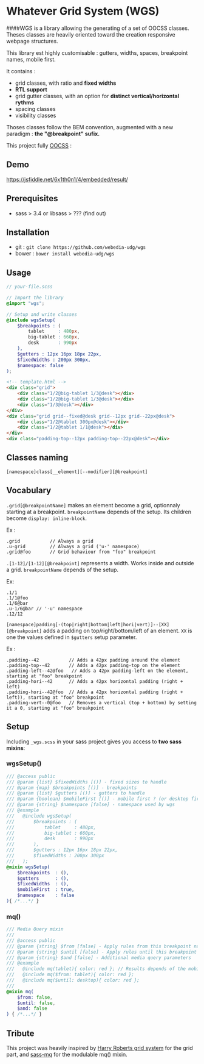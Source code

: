 Whatever Grid System (WGS)
===

####WGS is a library allowing the generating of a set of OOCSS classes. Theses classes are heavily oriented toward the creation responsive webpage structures.

This library est highly customisable : gutters, widths, spaces, breakpoint names, mobile first.

It contains :

* grid classes, with ratio and **fixed widths**
* **RTL support**
* grid gutter classes, with an option for **distinct vertical/horizontal rythms**
* spacing classes
* visibility classes

Thoses classes follow the BEM convention, augmented with a new paradigm : **the "@breakpoint" sufix.**

This project fully [OOCSS](https://github.com/stubbornella/oocss/wiki) :

## Demo

https://jsfiddle.net/6x1th0n1/4/embedded/result/

## Prerequisites

* sass > 3.4 or libsass > ??? (find out)


## Installation

* git : ``git clone https://github.com/webedia-udg/wgs``
* bower : ``bower install webedia-udg/wgs``

## Usage

```scss
// your-file.scss

// Import the library
@import "wgs";

// Setup and write classes
@include wgsSetup(
    $breakpoints : (
        tablet     : 480px,
        big-tablet : 660px,
        desk       : 990px
    ),
    $gutters : 12px 16px 18px 22px,
    $fixedWidths : 200px 300px,
    $namespace: false
);
```

```html
<!-- template.html -->
<div class="grid">
    <div class="1/2@big-tablet 1/3@desk"></div>
    <div class="1/2@big-tablet 1/3@desk"></div>
    <div class="1/3@desk"></div>
</div>
<div class="grid grid--fixed@desk grid--12px grid--22px@desk">
    <div class="1/2@tablet 300px@desk"></div>
    <div class="1/2@tablet 1/1@desk"></div>
</div>
<div class="padding-top--12px padding-top--22px@desk"></div>
```

## Classes naming


``[namespace]class[__element][--modifier][@breakpoint]``

## Vocabulary

`.grid[@breakpointName]` makes an element become a grid, optionnaly starting at a breakpoint. `breakpointName` depends of the setup. Its children become `display: inline-block`.

Ex : 
```
.grid           // Always a grid
.u-grid         // Always a grid ('u-' namespace)
.grid@foo       // Grid behaviour from "foo" breakpoint
```

`.[1-12]/[1-12][@breakpoint]` represents a width. Works inside and outside a grid. `breakpointName` depends of the setup.

Ex:

```
.1/1
.1/1@foo
.1/6@bar
.u-1/6@bar // '-u' namespace
.12/12
```

`[namespace]padding[-(top|right|bottom|left|hori|vert)]--[XX][@breakpoint]` adds a padding on top/right/bottom/left of an element. `XX` is one the values defined in `$gutters` setup parameter.

Ex :

```
.padding--42           // Adds a 42px padding around the element
.padding-top--42       // Adds a 42px padding-top on the element
.padding-left--42@foo   // Adds a 42px padding-left on the element, starting at "foo" breakpoint
.padding-hori--42      // Adds a 42px horizontal padding (right + left)
.padding-hori--42@foo  // Adds a 42px horizontal padding (right + left)), starting at "foo" breakpoint
.padding-vert--0@foo   // Removes a vertical (top + bottom) by setting it a 0, starting at "foo" breakpoint
```



## Setup

Including ``_wgs.scss`` in your sass project gives you access to **two sass mixins**:

### wgsSetup()

```scss
/// @access public
/// @param {list} $fixedWidths [()] - fixed sizes to handle
/// @param {map} $breakpoints [()] - breakpoints
/// @param {list} $gutters [()] - gutters to handle
/// @param {boolean} $mobileFirst [()] - mobile first ? (or desktop first)
/// @param {string} $namespace [false] - namespace used by wgs
/// @example
///   @include wgsSetup(
///       $breakpoints : (
///           tablet     : 480px,
///           big-tablet : 660px,
///           desk       : 990px
///       ),
///       $gutters : 12px 16px 18px 22px,
///       $fixedWidths : 200px 300px
///   );
@mixin wgsSetup(
    $breakpoints  : (),
    $gutters      : (),
    $fixedWidths  : (),
    $mobileFirst  : true,
    $namespace    : false
){ /*...*/ }
```

### mq()

```scss
/// Media Query mixin
/// 
/// @access public
/// @param {string} $from [false] - Apply rules from this breakpoint name
/// @param {string} $until [false] - Apply rules until this breakpoint name
/// @param {string} $and [false] - Additional media query parameters
/// @example
///   @include mq(tablet){ color: red }; // Results depends of the mobile first approach
///   @include mq($from: tablet){ color: red };
///   @include mq($until: desktop){ color: red };
/// 
@mixin mq(
    $from: false,
    $until: false,
    $and: false
) { /*...*/ }
```

## Tribute

This project was heavily inspired by [Harry Roberts grid system](https://github.com/csswizardry/csswizardry-grids) for the grid part, and [sass-mq](https://github.com/sass-mq/sass-mq) for the modulable mq() mixin.





